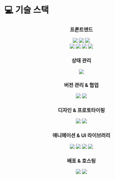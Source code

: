 # 💻 기술 스택

<!-- Frontend -->
<h3 align="center">프론트엔드</h3>
<p align="center">
  <img src="https://img.shields.io/badge/HTML5-E34F26?style=for-the-badge&logo=html5&logoColor=white"/>
  <img src="https://img.shields.io/badge/CSS3-1572B6?style=for-the-badge&logo=css3&logoColor=white"/>
  <img src="https://img.shields.io/badge/JavaScript-F7DF1E?style=for-the-badge&logo=javascript&logoColor=black"/>
  <br />
  <img src="https://img.shields.io/badge/TypeScript-3178C6?style=for-the-badge&logo=typescript&logoColor=white"/>
  <img src="https://img.shields.io/badge/React-61DAFB?style=for-the-badge&logo=react&logoColor=black"/>
  <img src="https://img.shields.io/badge/Next.js-000000?style=for-the-badge&logo=nextdotjs&logoColor=white"/>
  <img src="https://img.shields.io/badge/jQuery-0769AD?style=for-the-badge&logo=jquery&logoColor=white"/>
</p>

<!-- State Management -->
<h3 align="center">상태 관리</h3>
<p align="center">
  <img src="https://img.shields.io/badge/Zustand-4B5562?style=for-the-badge&logo=react&logoColor=white"/>
</p>

<!-- Version Control & Collaboration -->
<h3 align="center">버전 관리 & 협업</h3>
<p align="center">
  <img src="https://img.shields.io/badge/Git-F05032?style=for-the-badge&logo=git&logoColor=white"/>
  <img src="https://img.shields.io/badge/GitHub-181717?style=for-the-badge&logo=github&logoColor=white"/>
</p>

<!-- Design -->
<h3 align="center">디자인 & 프로토타이핑</h3>
<p align="center">
  <img src="https://img.shields.io/badge/Figma-F24E1E?style=for-the-badge&logo=figma&logoColor=white"/>
  <img src="https://img.shields.io/badge/Adobe%20Photoshop-31A8FF?style=for-the-badge&logo=adobephotoshop&logoColor=white"/>
</p>

<!-- Animation -->
<h3 align="center">애니메이션 & UI 라이브러리</h3>
<p align="center">
  <img src="https://img.shields.io/badge/GSAP-88CE02?style=for-the-badge&logo=greensock&logoColor=black"/>
  <img src="https://img.shields.io/badge/Swiper-6332F6?style=for-the-badge&logo=swiper&logoColor=white"/>
  <img src="https://img.shields.io/badge/AOS-2E77BC?style=for-the-badge&logoColor=white"/>
  <img src="https://img.shields.io/badge/fullPage.js-FF5A5F?style=for-the-badge&logoColor=white"/>
</p>

<!-- Deployment -->
<h3 align="center">배포 & 호스팅</h3>
<p align="center">
  <img src="https://img.shields.io/badge/Vercel-000000?style=for-the-badge&logo=vercel&logoColor=white"/>
  <img src="https://img.shields.io/badge/Netlify-00C7B7?style=for-the-badge&logo=netlify&logoColor=white"/>
</p>
